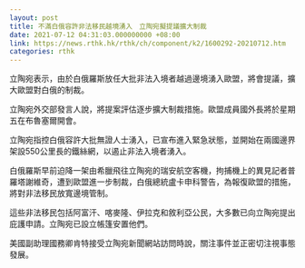 ```yaml
---
layout: post
title: 不滿白俄容許非法移民越境湧入　立陶宛擬提議擴大制裁
date: 2021-07-12 04:31:03.000000000 +08:00
link: https://news.rthk.hk/rthk/ch/component/k2/1600292-20210712.htm
categories: rthk
---
```


立陶宛表示，由於白俄羅斯放任大批非法入境者越過邊境湧入歐盟，將會提議，擴大歐盟對白俄的制裁。

立陶宛外交部發言人說，將提案評估逐步擴大制裁措施。歐盟成員國外長將於星期五在布魯塞爾開會。

立陶宛指控白俄容許大批無證人士湧入，已宣布進入緊急狀態，並開始在兩國邊界架設550公里長的鐵絲網，以遏止非法入境者湧入。

白俄羅斯早前迫降一架由希臘飛往立陶宛的瑞安航空客機，拘捕機上的異見記者普羅塔謝維奇，遭到歐盟進一步制裁，白俄總統盧卡申科警告，為報復歐盟的措施，將對非法移民放寬邊境管制。

這些非法移民包括阿富汗、喀麥隆、伊拉克和敘利亞公民，大多數已向立陶宛提出庇護申請。立陶宛已設立帳篷安置他們。

美國副助理國務卿肯特接受立陶宛新聞網站訪問時說，關注事件並正密切注視事態發展。
